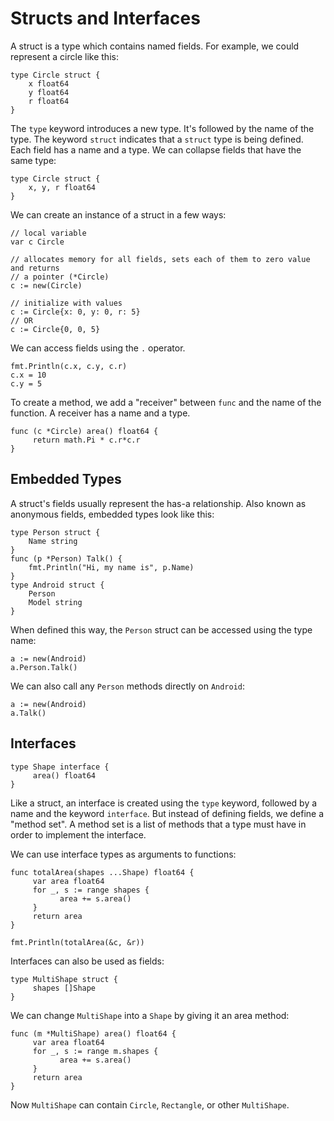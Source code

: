 # Structs and Interfaces
A struct is a type which contains named fields. For example, we could represent
a circle like this:

```
type Circle struct {
    x float64
    y float64
    r float64
}
```

The `type` keyword introduces a new type. It's followed by the name of the type.
The keyword `struct` indicates that a `struct` type is being defined. Each field
has a name and a type. We can collapse fields that have the same type:

```
type Circle struct {
    x, y, r float64
}
```

We can create an instance of a struct in a few ways:

```
// local variable
var c Circle

// allocates memory for all fields, sets each of them to zero value and returns
// a pointer (*Circle)
c := new(Circle)

// initialize with values
c := Circle{x: 0, y: 0, r: 5}
// OR
c := Circle{0, 0, 5}
```

We can access fields using the `.` operator.

```
fmt.Println(c.x, c.y, c.r)
c.x = 10
c.y = 5
```

To create a method, we add a "receiver" between `func` and the name of the
function. A receiver has a name and a type.

```
func (c *Circle) area() float64 {
     return math.Pi * c.r*c.r
}
```

## Embedded Types
A struct's fields usually represent the has-a relationship. Also known as
anonymous fields, embedded types look like this:

```
type Person struct {
    Name string
}
func (p *Person) Talk() {
    fmt.Println("Hi, my name is", p.Name)
}
type Android struct {
    Person
    Model string
}
```

When defined this way, the `Person` struct can be accessed using the type name:

```
a := new(Android)
a.Person.Talk()
```

We can also call any `Person` methods directly on `Android`:

```
a := new(Android)
a.Talk()
```

## Interfaces

```
type Shape interface {
     area() float64
}
```

Like a struct, an interface is created using the `type` keyword, followed by a
name and the keyword `interface`. But instead of defining fields, we define a
"method set". A method set is a list of methods that a type must have in order
to implement the interface.

We can use interface types as arguments to functions:

```
func totalArea(shapes ...Shape) float64 {
     var area float64
     for _, s := range shapes {
           area += s.area()
     }
     return area
}

fmt.Println(totalArea(&c, &r))
```

Interfaces can also be used as fields:

```
type MultiShape struct {
     shapes []Shape
}
```

We can change `MultiShape` into a `Shape` by giving it an area method:

```
func (m *MultiShape) area() float64 {
     var area float64
     for _, s := range m.shapes {
           area += s.area()
     }
     return area
}
```

Now `MultiShape` can contain `Circle`, `Rectangle`, or other `MultiShape`.
